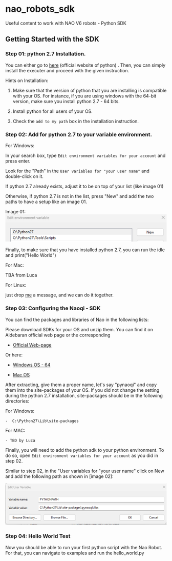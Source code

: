 # nao_robots_sdk
Useful content to work with NAO V6 robots - Python SDK 


## Getting Started with the SDK


### Step 01: python 2.7 Installation. 

You can either go to [here](https://www.python.org/downloads/release/python-270/) (official website of python)
. Then, you can simply install the executer and proceed with the given instruction.


Hints on Installation: 

1. Make sure that the version of python that you are installing is compatible with your OS. For instance, if you are using windows with the 64-bit version, make sure you install python 2.7 - 64 bits.
	
2. Install python for all users of your OS. 

3. Check the ``` add to my path ``` box in the installation instruction.

### Step 02: Add for python 2.7 to your variable environment. 

For Windows: 

In your search box, type ``` Edit environment variables for your account ``` and press enter.

Look for the "Path" in the ```User variables for "your user name"``` and double-click on it.

If python 2.7 already exists, adjust it to be on top of your list (like image 01)

Otherwise, if python 2.7 is not in the list, press "New" and add the two paths to have a setup like an image 01.

Image 01:
![Image 01](docs/image_01.png)


Finally, to make sure that you have installed python 2.7, you can run the idle and print("Hello World") 


For Mac: 

TBA from Luca 

For Linux: 

just drop [me](amirhossein.moallem2@unibo.it) a message, and we can do it together. 

### Step 03: Configuring the Naoqi - SDK 

You can find the packages and libraries of Nao in the following lists: 

Please download SDKs for your OS and unzip them. You can find it on Aldebaran official web page or the corresponding  

- [Official Web-page](https://www.aldebaran.com/fr/support/nao-6/downloads-softwares)

Or here:

- [Windows OS - 64](https://drive.google.com/drive/folders/10oGjYZyq_hBb_6_i7BMWUOhsODQLsKqu)

- [Mac OS](https://drive.google.com/drive/folders/1hOIRb9Ys9uM-thReRW-OHCo9aXzhQNBn)

After extracting, give them a proper name, let's say "pynaoqi" and copy them into the site-packages of your OS. 
If you did not change the setting during the python 2.7 installation, site-packages should be in the following directories: 


For Windows:

	-  C:\Python27\Lib\site-packages


For MAC: 

	- TBD by Luca


Finally, you will need to add the python sdk to your python environment. To do so, open ``` Edit environment variables for your account ``` as you did in step 02. 

Similar to step 02, in the "User variables for "your user name" click on New and add the following path as shown in [image 02]: 

![Image 02](docs/image_02.png)



### Step 04: Hello World Test

Now you should be able to run your first python script with the Nao Robot. For that, you can navigate to examples and run the hello_world.py   















